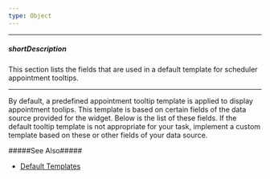 ```yaml
---
type: Object
---
```

---
##### shortDescription
This section lists the fields that are used in a default template for scheduler appointment tooltips.

---
By default, a predefined appointment tooltip template is applied to display appointment toolips. This template is based on certain fields of the data source provided for the widget. Below is the list of these fields. If the default tooltip template is not appropriate for your task, implement a custom template based on these or other fields of your data source. 

#####See Also#####
- [Default Templates](/concepts/05%20Widgets/zz%20Common/30%20Templates/05%20Default%20Templates.md '/Documentation/Guide/Widgets/Common/Templates/#Default_Templates')